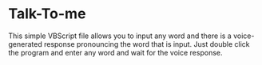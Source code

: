 # Talk-To-me
This simple VBScript file allows you to input any word and there is a voice-generated response pronouncing the word that is input.
Just double click the program and enter any word and wait for the voice response.
